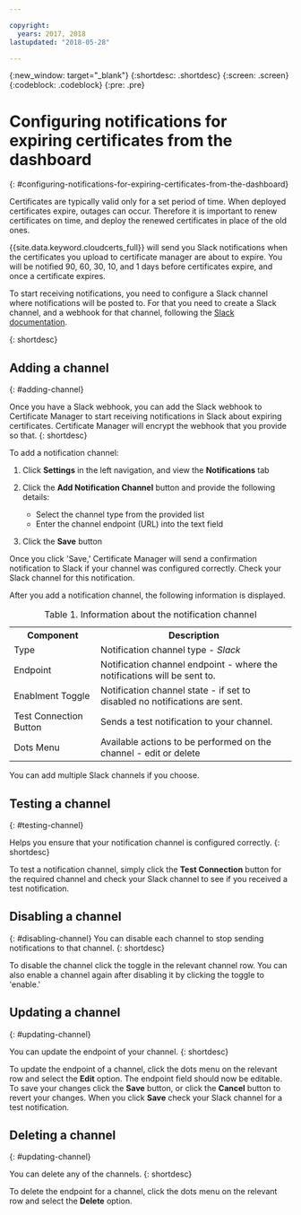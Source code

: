 ```yaml
---

copyright:
  years: 2017, 2018
lastupdated: "2018-05-28"

---
```

{:new_window: target="_blank"}
{:shortdesc: .shortdesc}
{:screen: .screen}
{:codeblock: .codeblock}
{:pre: .pre}

# Configuring notifications for expiring certificates from the dashboard
{: #configuring-notifications-for-expiring-certificates-from-the-dashboard}

Certificates are typically valid only for a set period of time. When deployed certificates expire, outages can occur. Therefore it is important to renew certificates on time, and deploy the renewed certificates in place of the old ones.

{{site.data.keyword.cloudcerts_full}} will send you Slack notifications when the certificates you upload to certificate manager are about to expire. You will be notified 90, 60, 30, 10, and 1 days before certificates expire, and once a certificate expires.

To start receiving notifications, you need to configure a Slack channel where notifications will be posted to. For that you need to create a Slack channel, and a webhook for that channel, following the [Slack documentation](https://api.slack.com/incoming-webhooks).

{: shortdesc}

## Adding a channel
{: #adding-channel}

Once you have a Slack webhook, you can add the Slack webhook to Certificate Manager to start receiving notifications in Slack about expiring certificates. Certificate Manager will encrypt the webhook that you provide so that.
{: shortdesc}

To add a notification channel:

1. Click **Settings** in the left navigation, and view the **Notifications** tab
2. Click the **Add Notification Channel** button and provide the following details:

   * Select the channel type from the provided list
   * Enter the channel endpoint (URL) into the text field

3. Click the **Save** button

Once you click 'Save,' Certificate Manager will send a confirmation notification to Slack if your channel was configured correctly. Check your Slack channel for this notification.

After you add a notification channel, the following information is displayed.

<table>
<caption> Table 1. Information about the notification channel </caption>
  <tr>
    <th> Component </th>
    <th> Description </th>
  </tr>
  <tr>
    <td>Type</td>
    <td>Notification channel type - <i>Slack</i></td>
  </tr>
  <tr>
    <td>Endpoint</td>
    <td>Notification channel endpoint - where the notifications will be sent to.</td>
  </tr>
  <tr>
    <td>Enablment Toggle</td>
    <td>Notification channel state - if set to disabled no notifications are sent.</td>
  </tr>
  <tr>
    <td>Test Connection Button</td>
    <td>Sends a test notification to your channel.</td>
  </tr>
    <tr>
      <td>Dots Menu</td>
      <td>Available actions to be performed on the channel - edit or delete</td>
    </tr>
</table>

You can add multiple Slack channels if you choose.


## Testing a channel
{: #testing-channel}

Helps you ensure that your notification channel is configured correctly.
{: shortdesc}

To test a notification channel, simply click the **Test Connection** button for the required channel and check your Slack channel to see if you received a test notification.

## Disabling a channel
{: #disabling-channel}
You can disable each channel to stop sending notifications to that channel.
{: shortdesc}

To disable the channel click the toggle in the relevant channel row. You can also enable a channel again after disabling it by clicking the toggle to 'enable.'

## Updating a channel
{: #updating-channel}

You can update the endpoint of your channel.
{: shortdesc}

To update the endpoint of a channel, click the dots menu on the relevant row and select the **Edit** option.
The endpoint field should now be editable. To save your changes click the **Save** button,
or click the **Cancel** button to revert your changes. When you click **Save**
check your Slack channel for a test notification.
## Deleting a channel
{: #updating-channel}

You can delete any of the channels.
{: shortdesc}

To delete the endpoint for a channel, click the dots menu on the relevant row and select the **Delete** option.
